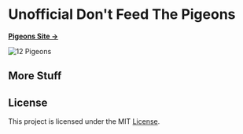 # Unofficial Don't Feed The Pigeons

[**Pigeons Site →**](https://www.pigeons.monster/)

![12 Pigeons](/_assets/_github/12-pigeons.jpeg)

## More Stuff

## License

This project is licensed under the MIT [License](LICENSE).
